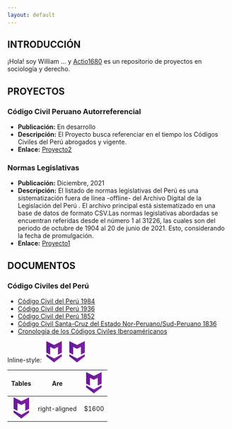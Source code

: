 ```yaml
---
layout: default
---
```


## INTRODUCCIÓN

¡Hola! soy William ... y [Actio1680](https://github.com/actio1680) es un repositorio de proyectos en sociología y derecho. 

<!-- <img class="profile-picture" src="codefavicon.png"> -->

## PROYECTOS

### Código Civil Peruano Autorreferencial
- **Publicación:** En desarrollo
- **Descripción:** El Proyecto busca referenciar en el tiempo los Códigos Civiles del Perú abrogados y vigente. 
- **Enlace:** [Proyecto2](proyecto2.md)

### Normas Legislativas
- **Publicación:** Diciembre, 2021
- **Descripción:** El listado de normas legislativas del Perú es una sistematización fuera de línea -offline- del Archivo Digital de la Legislación del Perú . El archivo principal está sistematizado en una base de datos de formato CSV.Las normas legislativas abordadas se encuentran referidas desde el número 1 al 31226, las cuales son del periodo de octubre de 1904 al 20 de junio de 2021. Esto, considerando la fecha de promulgación.
- **Enlace:** [Proyecto1](https://github.com/actio1680/Normas-legislativas-Peru-1904-2021)


## DOCUMENTOS
### Código Civiles del Perú
- [Código Civil del Perú 1984](cc1984.md)
- [Código Civil del Perú 1936](cc1936.md)
- [Código Civil del Perú 1852](cc1852.md)
- [Código Civil Santa-Cruz del Estado Nor-Peruano/Sud-Peruano 1836](cc1836.md)
- [Cronología de los Códigos Civiles Iberoaméricanos](cronologiacc.md)


Inline-style: 
![alt text](https://github.com/adam-p/markdown-here/raw/master/src/common/images/icon48.png "Logo Title Text 1") ![alt text](https://github.com/adam-p/markdown-here/raw/master/src/common/images/icon48.png "Logo Title Text 1")

| Tables        | Are           |![alt text](https://github.com/adam-p/markdown-here/raw/master/src/common/images/icon48.png "Logo Title Text 1")   |
| ------------- |:-------------:| -----:|
| ![alt text](https://github.com/adam-p/markdown-here/raw/master/src/common/images/icon48.png "Logo Title Text 1")       | right-aligned | $1600 |

